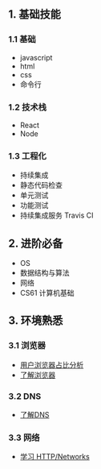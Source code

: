 ## 1. 基础技能

### 1.1 基础

- javascript
- html
- css
- 命令行

### 1.2 技术栈

- React
- Node

### 1.3 工程化

- 持续集成
- 静态代码检查
- 单元测试
- 功能测试
- 持续集成服务 Travis CI

## 2. 进阶必备

- OS
- 数据结构与算法
- 网络
- CS61 计算机基础


## 3. 环境熟悉

### 3.1 浏览器

- [用户浏览器占比分析](http://mobilelive.dz11.com/h5/mgame/apiTest#/auto/3)
- [了解浏览器](https://github.com/xitu/front-end-handbook-2018/blob/zh-Hans/learning/browsers.md)

### 3.2 DNS

- [了解DNS](https://github.com/xitu/front-end-handbook-2018/blob/zh-Hans/learning/dns.md)

### 3.3 网络

- [学习 HTTP/Networks](https://github.com/xitu/front-end-handbook-2018/blob/zh-Hans/learning/http-networks.md)
